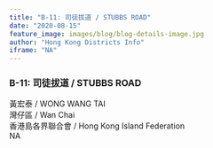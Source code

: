 ```yaml
---
title: "B-11: 司徒拔道 / STUBBS ROAD"
date: "2020-08-15"
feature_image: images/blog/blog-details-image.jpg
author: "Hong Kong Districts Info"
iframe: "NA"
---
```


### B-11: 司徒拔道 / STUBBS ROAD  
黃宏泰 / WONG WANG TAI  
灣仔區 / Wan Chai  
香港島各界聯合會 / Hong Kong Island Federation  
NA
